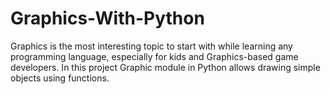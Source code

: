 # Graphics-With-Python
Graphics is the most interesting topic to start with while learning any programming language, especially for kids and Graphics-based game developers. In this project Graphic module in Python allows drawing simple objects using functions.
